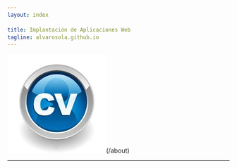 ```yaml
---
layout: index

title: Implantación de Aplicaciones Web
tagline: alvarosola.github.io
---
```

![Imagen](logo.jpg)(/about)
<hr/>

